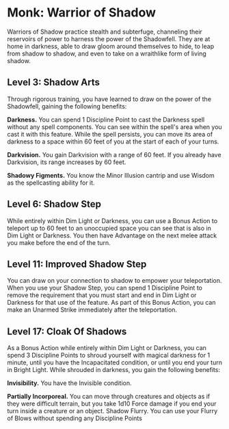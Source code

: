 # Monk: Warrior of Shadow

Warriors of Shadow practice stealth and subterfuge, channeling their reservoirs of power to harness the power of the Shadowfell. They are at home in darkness, able to draw gloom around themselves to hide, to leap from shadow to shadow, and even to take on a wraithlike form of living shadow.

## Level 3: Shadow Arts

Through rigorous training, you have learned to draw on the power of the Shadowfell, gaining the following benefits:

**Darkness.** You can spend 1 Discipline Point to cast the Darkness spell without any spell components. You can see within the spell's area when you cast it with this feature. While the spell persists, you can move its area of darkness to a space within 60 feet of you at the start of each of your turns.

**Darkvision.** You gain Darkvision with a range of 60 feet. If you already have Darkvision, its range increases by 60 feet.

**Shadowy Figments.** You know the Minor Illusion cantrip and use Wisdom as the spellcasting ability for it.

## Level 6: Shadow Step

While entirely within Dim Light or Darkness, you can use a Bonus Action to teleport up to 60 feet to an unoccupied space you can see that is also in Dim Light or Darkness. You then have Advantage on the next melee attack you make before the end of the turn.

## Level 11: Improved Shadow Step

You can draw on your connection to shadow to empower your teleportation. When you use your Shadow Step, you can spend 1 Discipline Point to remove the requirement that you must start and end in Dim Light or Darkness for that use of the feature. As part of this Bonus Action, you can make an Unarmed Strike immediately after the teleportation.

## Level 17: Cloak Of Shadows

As a Bonus Action while entirely within Dim Light or Darkness, you can spend 3 Discipline Points to shroud yourself with magical darkness for 1 minute, until you have the Incapacitated condition, or until you end your turn in Bright Light. While shrouded in darkness, you gain the following benefits:

**Invisibility.** You have the Invisible condition.

**Partially Incorporeal.** You can move through creatures and objects as if they were difficult terrain, but you take 1d10 Force damage if you end your turn inside a creature or an object.
Shadow Flurry. You can use your Flurry of Blows without spending any Discipline Points
